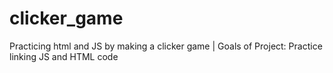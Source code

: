 # clicker_game
Practicing html and JS by making a clicker game | Goals of Project: Practice linking JS and HTML code

